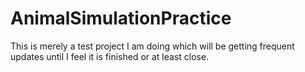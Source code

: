 # AnimalSimulationPractice

This is merely a test project I am doing which will be getting frequent updates until I feel it is finished or at least close.

